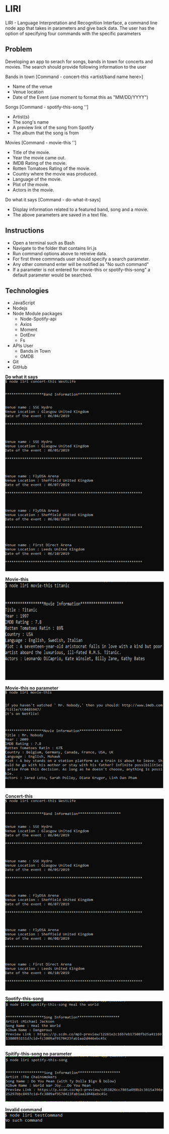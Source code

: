 # LIRI
LIRI - Language Interpretation and Recognition Interface, a command line node app that takes in parameters and give back data. The user has the option of specifying four commands with the specific parameters


## Problem
Developing an app to serach for songs, bands in town for concerts and movies. 
The search should provide following information to the user

Bands in town [Command - concert-this <artist/band name here>] 
* Name of the venue
* Venue location
* Date of the Event (use moment to format this as "MM/DD/YYYY")
 
Songs [Command - spotify-this-song '<song name here>']
* Artist(s)
* The song's name
* A preview link of the song from Spotify
* The album that the song is from

Movies [Command - movie-this '<movie name here>']
  * Title of the movie.
  * Year the movie came out.
  * IMDB Rating of the movie.
  * Rotten Tomatoes Rating of the movie.
  * Country where the movie was produced.
  * Language of the movie.
  * Plot of the movie.
  * Actors in the movie.

Do what it says [Command -  do-what-it-says]
  * Display information related to a featured band, song and a movie. 
  * The above parameters are saved in a text file.


## Instructions
  * Open a terminal such as Bash 
  * Navigate to the folder that contains liri.js  
  * Run command options above to retreive data.
  * For first three commnads user should specify a search parameter. 
  * Any other command enter will be notified as "No such command"
  * If a parameter is not entered for movie-this or spotify-this-song" a default parameter would be searched.

## Technologies 
  * JavaScript
  * Nodejs
  * Node Module packages
     - Node-Spotify-api
     - Axios 
     - Moment
     - DotEnv
     - Fs
  * APIs User 
     - Bands in Town
     - OMDB
  * Git
  * GitHub

 

   **Do what it says** 
    ![Do what it says](https://github.com/IndimaDias/liri-node-app/blob/master/concert-this.PNG)

   **Movie-this <movie>**
    ![Movie this](https://github.com/IndimaDias/liri-node-app/blob/master/movie-this.PNG)

   **Movie-this no parameter**
    ![Movie this no parameter](https://github.com/IndimaDias/liri-node-app/blob/master/movie-this-noParameter.PNG)

   **Concert-this <band>**
    ![Concert this](https://github.com/IndimaDias/liri-node-app/blob/master/concert-this.PNG)

   **Spotify-this-song <song>**
    ![Spotify this](https://github.com/IndimaDias/liri-node-app/blob/master/spotify-this.PNG)

   **Spitify-this-song no parameter**
    ![Spotify this no parameter](https://github.com/IndimaDias/liri-node-app/blob/master/spotify-this-noParameter.PNG)

   **Invalid command**
    ![Invalid Command](https://github.com/IndimaDias/liri-node-app/blob/master/NoCommand.PNG)



